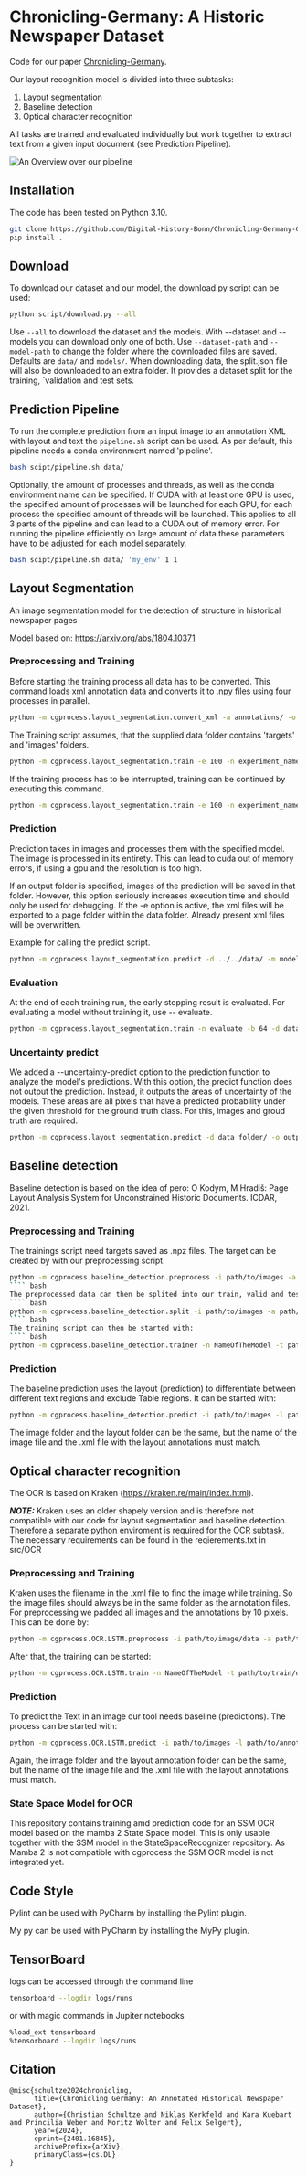 # Chronicling-Germany: A Historic Newspaper Dataset

Code for our paper [Chronicling-Germany](https://arxiv.org/abs/2401.16845).

Our layout recognition model is divided into three subtasks:
1. Layout segmentation
2. Baseline detection
3. Optical character recognition

All tasks are trained and evaluated individually but work together to extract text from a given input document (see Prediction Pipeline).

![An Overview over our pipeline](assets/pipeline.png)

## Installation
The code has been tested on Python 3.10.
```` bash
git clone https://github.com/Digital-History-Bonn/Chronicling-Germany-Code.git && cd Chronicling-Germany-Code
pip install .
````

## Download
To download our dataset and our model, the download.py script can be used:
```` bash
python script/download.py --all
````
Use `--all` to download the dataset and the models. With --dataset and --models you can download only 
one of both. Use `--dataset-path` and `--model-path` to change the folder where the downloaded files are saved.
Defaults are `data/` and `models/`. When downloading data, the split.json file will also be downloaded to an extra 
folder. It provides a dataset split for the training, `validation and test sets.

## Prediction Pipeline
To run the complete prediction from an input image to an annotation XML with layout and text the `pipeline.sh` script can be used.
As per default, this pipeline needs a conda environment named 'pipeline'.
```` bash
bash scipt/pipeline.sh data/
````

Optionally, the amount of processes and threads, as well as the conda environment name can be specified.
If CUDA with at least one GPU is used, the specified amount of processes will be launched for each GPU, for each process the specified amount of threads will be launched.
This applies to all 3 parts of the pipeline and can lead to a CUDA out of memory error. For running the pipeline 
efficiently on large amount of data these parameters have to be adjusted for each model separately.
```` bash
bash scipt/pipeline.sh data/ 'my_env' 1 1 
````

## Layout Segmentation

An image segmentation model for the detection of structure in historical newspaper pages

Model based on: https://arxiv.org/abs/1804.10371

### Preprocessing and Training

Before starting the training process all data has to be converted.
This command loads xml annotation data and converts it to .npy files using four processes in parallel.
```` bash
python -m cgprocess.layout_segmentation.convert_xml -a annotations/ -o targets/ -p 4
```` 

The Training script assumes, that the supplied data folder contains 'targets' and 'images' folders.
```` bash
python -m cgprocess.layout_segmentation.train -e 100 -n experiment_name -b 64 -d data_folder/  -g 4 -w 32
````

If the training process has to be interrupted, training can be continued by executing this command.
```` bash
python -m cgprocess.layout_segmentation.train -e 100 -n experiment_name -b 64 -d data_folder/  -l model_name -ls -g 4 -w 32
````

### Prediction

Prediction takes in images and processes them with the specified model. The image is processed in its entirety. 
This can lead to cuda out of memory errors, if using a gpu and the resolution is too high.

If an output folder is specified, images of the prediction will be saved in that folder. However, this option seriously
increases execution time and should only be used for debugging. If the -e option is active, the xml files will be 
exported to a page folder within the data folder. Already present xml files will be overwritten.

Example for calling the predict script.
```` bash
python -m cgprocess.layout_segmentation.predict -d ../../data/ -m models/model_best.pt -t 0.6 -s 0.5 -e -bt 100````
````

### Evaluation

At the end of each training run, the early stopping result is evaluated. 
For evaluating a model without training it, use -- evaluate.

```` bash
python -m cgprocess.layout_segmentation.train -n evaluate -b 64 -d data_folder/ -l model_name -g 4 -w 32 --evaluate
````

### Uncertainty predict
We added a --uncertainty-predict option to the prediction function to analyze the model's predictions. With this option, the predict
function does not output the prediction. Instead, it outputs the areas of uncertainty of the models. These areas are all 
pixels that have a predicted probability under the given threshold for the ground truth class. 
For this, images and groud truth are required.
```` bash
python -m cgprocess.layout_segmentation.predict -d data_folder/ -o output_folder/ -m path/to/model/ -a dh_segment -s 0.5 --transkribus-export --uncertainty-predict
````

## Baseline detection

Baseline detection is based on the idea of pero: 
O Kodym, M Hradiš: Page Layout Analysis System for Unconstrained Historic Documents. ICDAR, 2021.

### Preprocessing and Training
The trainings script need targets saved as .npz files. The target can be created by with our preprocessing script.
```` bash
python -m cgprocess.baseline_detection.preprocess -i path/to/images -a path/to/annotations -o path/to/output/folder
```` bash
The preprocessed data can then be splited into our train, valid and test split with:
```` bash
python -m cgprocess.baseline_detection.split -i path/to/images -a path/to/targets -o path/to/output/folder
```` bash
The training script can then be started with:
```` bash
python -m cgprocess.baseline_detection.trainer -n NameOfTheModel -t path/to/train/data -v path/to/train/data -e 200
````

### Prediction
The baseline prediction uses the layout (prediction) to differentiate between different text regions and exclude Table regions.
It can be started with:
```` bash
python -m cgprocess.baseline_detection.predict -i path/to/images -l path/to/layout/annotations -o path/to/output/folder -m path/to/model
````
The image folder and the layout folder can be the same, but the name of the image file and the .xml file with the layout annotations must match.

## Optical character recognition
The OCR is based on Kraken (https://kraken.re/main/index.html).

**_NOTE:_**  Kraken uses an older shapely version and is therefore not compatible with our code for layout segmentation and baseline detection. Therefore a separate python enviroment is required for the OCR subtask. The necessary requirements can be found in the reqierements.txt in src/OCR

### Preprocessing and Training
Kraken uses the filename in the .xml file to find the image while training. So the image files should always be in the same folder as the annotation files.
For preprocessing we padded all images and the annotations by 10 pixels. This can be done by:
```` bash
python -m cgprocess.OCR.LSTM.preprocess -i path/to/image/data -a path/to/annotation/data  -o path/to/output/folder
````

After that, the training can be started:
```` bash
python -m cgprocess.OCR.LSTM.train -n NameOfTheModel -t path/to/train/data -v path/to/valid/data
````

### Prediction
To predict the Text in an image our tool needs baseline (predictions). The process can be started with:
```` bash
python -m cgprocess.OCR.LSTM.predict -i path/to/images -l path/to/annotations -o path/to/output/folder -m path/to/model
````
Again, the image folder and the layout annotation folder can be the same, but the name of the image file and the .xml file with the layout annotations must match.

### State Space Model for OCR
This repository contains training amd prediction code for an SSM OCR model based on the mamba 2 State Space model. 
This is only usable together with the SSM model in the StateSpaceRecognizer repository. As Mamba 2 is not compatible with 
cgprocess the SSM OCR model is not integrated yet.

## Code Style
Pylint can be used with PyCharm by installing the Pylint plugin.

My py can be used with PyCharm by installing the MyPy plugin.

## TensorBoard
logs can be accessed through the command line
```` bash
tensorboard --logdir logs/runs
````

or with magic commands in Jupiter notebooks
```` bash
%load_ext tensorboard
%tensorboard --logdir logs/runs
````

## Citation
````
@misc{schultze2024chronicling,
      title={Chronicling Germany: An Annotated Historical Newspaper Dataset}, 
      author={Christian Schultze and Niklas Kerkfeld and Kara Kuebart and Princilia Weber and Moritz Wolter and Felix Selgert},
      year={2024},
      eprint={2401.16845},
      archivePrefix={arXiv},
      primaryClass={cs.DL}
}
````

